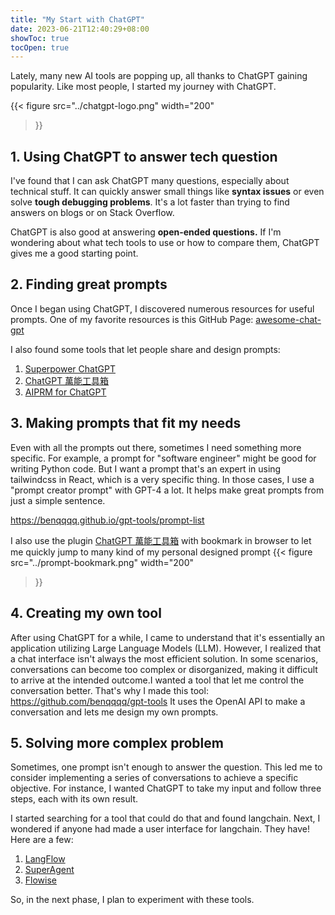 ```yaml
---
title: "My Start with ChatGPT"
date: 2023-06-21T12:40:29+08:00
showToc: true
tocOpen: true
---
```


Lately, many new AI tools are popping up, all thanks to ChatGPT gaining popularity.
Like most people, I started my journey with ChatGPT.

{{< figure
src="../chatgpt-logo.png"
width="200"
>}}

## 1. Using ChatGPT to answer tech question

I've found that I can ask ChatGPT many questions,
especially about technical stuff.
It can quickly answer small things like **syntax issues** or even solve **tough debugging problems**. 
It's a lot faster than trying to find answers on blogs or on Stack Overflow.

ChatGPT is also good at answering **open-ended questions.**
If I'm wondering about what tech tools to use or how to compare them,
ChatGPT gives me a good starting point.

## 2. Finding great prompts

Once I began using ChatGPT,
I discovered numerous resources for useful prompts.
One of my favorite resources is this GitHub Page: [awesome-chat-gpt](https://github.com/f/awesome-chatgpt-prompts)

I also found some tools that let people share and design prompts:
1. [Superpower ChatGPT](https://chrome.google.com/webstore/detail/superpower-chatgpt/amhmeenmapldpjdedekalnfifgnpfnkc)
2. [ChatGPT 萬能工具箱](https://chrome.google.com/webstore/detail/chatgpt-%E8%90%AC%E8%83%BD%E5%B7%A5%E5%85%B7%E7%AE%B1/fmijcafgekkphdijpclfgnjhchmiokgp)
3. [AIPRM for ChatGPT](https://chrome.google.com/webstore/detail/aiprm-for-chatgpt/ojnbohmppadfgpejeebfnmnknjdlckgj)

## 3. Making prompts that fit my needs

Even with all the prompts out there,
sometimes I need something more specific.
For example, a prompt for "software engineer" might be good for writing Python code.
But I want a prompt that's an expert in using tailwindcss in React, which is a very specific thing.
In those cases, I use a "prompt creator prompt" with GPT-4 a lot. 
It helps make great prompts from just a simple sentence.

https://benqqqq.github.io/gpt-tools/prompt-list

I also use the plugin [ChatGPT 萬能工具箱](https://chrome.google.com/webstore/detail/chatgpt-%E8%90%AC%E8%83%BD%E5%B7%A5%E5%85%B7%E7%AE%B1/fmijcafgekkphdijpclfgnjhchmiokgp)
with bookmark in browser to let me quickly jump to many kind of my personal designed prompt
{{< figure
src="../prompt-bookmark.png"
width="200"
>}}


## 4. Creating my own tool 

After using ChatGPT for a while,
I came to understand that it's essentially an application utilizing Large Language Models (LLM). 
However, I realized that a chat interface isn't always the most efficient solution.
In some scenarios, conversations can become too complex or disorganized, 
making it difficult to arrive at the intended outcome.I wanted a tool that let me control the conversation better.
That's why I made this tool: https://github.com/benqqqq/gpt-tools
It uses the OpenAI API to make a conversation and lets me design my own prompts.


## 5. Solving more complex problem

Sometimes, one prompt isn't enough to answer the question.
This led me to consider implementing a series of conversations to achieve a specific objective.
For instance, I wanted ChatGPT to take my input and follow three steps, each with its own result.

I started searching for a tool that could do that and found langchain. 
Next, I wondered if anyone had made a user interface for langchain. They have! Here are a few:

1. [LangFlow](https://github.com/logspace-ai/langflow)
2. [SuperAgent](https://github.com/ladjs/superagent)
3. [Flowise](https://github.com/FlowiseAI/Flowise)

So, in the next phase, I plan to experiment with these tools.  


